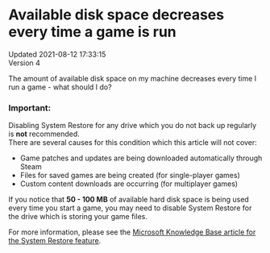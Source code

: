 # Available disk space decreases every time a game is run
Updated 2021-08-12 17:33:15  
Version 4  

The amount of available disk space on my machine decreases every time I run a game - what should I do?  
  
  ### Important:
Disabling System Restore for any drive which you do not back up regularly is **not** recommended.  
There are several causes for this condition which this article will not cover:  
* Game patches and updates are being downloaded automatically through Steam
* Files for saved games are being created (for single-player games)
* Custom content downloads are occurring (for multiplayer games)
  
If you notice that **50 - 100 MB** of available hard disk space is being used every time you start a game, you may need to disable System Restore for the drive which is storing your game files.  
  
For more information, please see the [Microsoft Knowledge Base article for the System Restore feature](https://support.microsoft.com/en-us/windows/use-system-restore-a5ae3ed9-07c4-fd56-45ee-096777ecd14e).